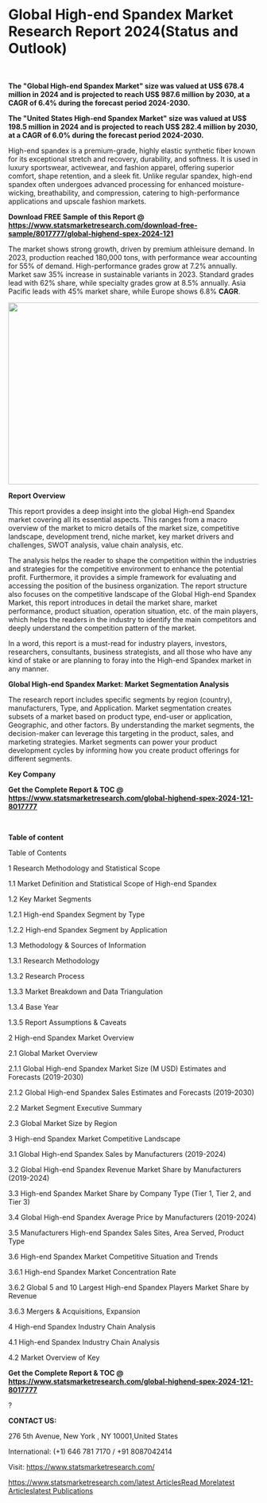 <h1>Global High-end Spandex Market Research Report 2024(Status and Outlook)</h1><br/><p><strong>The "Global High-end Spandex Market" size was valued at US$ 678.4 million in 2024 and is projected to reach US$ 987.6 million by 2030, at a <strong>CAGR</strong> of 6.4% during the forecast period 2024-2030.</strong></p>
 
 
 
 <p><strong>The "United States High-end Spandex Market" size was valued at US$ 198.5 million in 2024 and is projected to reach US$ 282.4 million by 2030, at a <strong>CAGR</strong> of 6.0% during the forecast period 2024-2030.</strong></p>
 
 
 
 <p>High-end spandex is a premium-grade, highly elastic synthetic fiber known for its exceptional stretch and recovery, durability, and softness. It is used in luxury sportswear, activewear, and fashion apparel, offering superior comfort, shape retention, and a sleek fit. Unlike regular spandex, high-end spandex often undergoes advanced processing for enhanced moisture-wicking, breathability, and compression, catering to high-performance applications and upscale fashion markets.</p>
 
 
 
 <p><strong>Download FREE Sample of this Report @ <a href="https://www.statsmarketresearch.com/download-free-sample/8017777/global-highend-spex-2024-121">https://www.statsmarketresearch.com/download-free-sample/8017777/global-highend-spex-2024-121</a></strong></p>
 
 
 
 <p>The market shows strong growth, driven by premium athleisure demand. In 2023, production reached 180,000 tons, with performance wear accounting for 55% of demand. High-performance grades grow at 7.2% annually. Market saw 35% increase in sustainable variants in 2023. Standard grades lead with 62% share, while specialty grades grow at 8.5% annually. Asia Pacific leads with 45% market share, while Europe shows 6.8% <strong>CAGR</strong>.</p>
 
 
 
 <p><img alt="" src="https://www.24marketreports.com/assets/report-images/HighendSpandexMarket.png" style="height:366px; width:731px" /></p>
 
 
 
 <p><strong>Report Overview</strong></p>
 
 
 
 <p>This report provides a deep insight into the global High-end Spandex market covering all its essential aspects. This ranges from a macro overview of the market to micro details of the market size, competitive landscape, development trend, niche market, key market drivers and challenges, SWOT analysis, value chain analysis, etc.</p>
 
 
 
 <p>The analysis helps the reader to shape the competition within the industries and strategies for the competitive environment to enhance the potential profit. Furthermore, it provides a simple framework for evaluating and accessing the position of the business organization. The report structure also focuses on the competitive landscape of the Global High-end Spandex Market, this report introduces in detail the market share, market performance, product situation, operation situation, etc. of the main players, which helps the readers in the industry to identify the main competitors and deeply understand the competition pattern of the market.</p>
 
 
 
 <p>In a word, this report is a must-read for industry players, investors, researchers, consultants, business strategists, and all those who have any kind of stake or are planning to foray into the High-end Spandex market in any manner.</p>
 
 
 
 <p><strong>Global High-end Spandex Market: Market Segmentation Analysis</strong></p>
 
 
 
 <p>The research report includes specific segments by region (country), manufacturers, Type, and Application. Market segmentation creates subsets of a market based on product type, end-user or application, Geographic, and other factors. By understanding the market segments, the decision-maker can leverage this targeting in the product, sales, and marketing strategies. Market segments can power your product development cycles by informing how you create product offerings for different segments.</p>
 
 
 
 <p><strong>Key Company</strong></p>
 
 
 
 <div><b>Get the Complete Report & TOC @ <a href="https://www.statsmarketresearch.com/global-highend-spex-2024-121-8017777">https://www.statsmarketresearch.com/global-highend-spex-2024-121-8017777</a></b></div>
 
 
 
 <p><br />
 
 <b>Table of content</b></p>
 
 
 
 <p>Table of Contents<br />
 
 1 Research Methodology and Statistical Scope<br />
 
 1.1 Market Definition and Statistical Scope of High-end Spandex<br />
 
 1.2 Key Market Segments<br />
 
 1.2.1 High-end Spandex Segment by Type<br />
 
 1.2.2 High-end Spandex Segment by Application<br />
 
 1.3 Methodology & Sources of Information<br />
 
 1.3.1 Research Methodology<br />
 
 1.3.2 Research Process<br />
 
 1.3.3 Market Breakdown and Data Triangulation<br />
 
 1.3.4 Base Year<br />
 
 1.3.5 Report Assumptions & Caveats<br />
 
 2 High-end Spandex Market Overview<br />
 
 2.1 Global Market Overview<br />
 
 2.1.1 Global High-end Spandex Market Size (M USD) Estimates and Forecasts (2019-2030)<br />
 
 2.1.2 Global High-end Spandex Sales Estimates and Forecasts (2019-2030)<br />
 
 2.2 Market Segment Executive Summary<br />
 
 2.3 Global Market Size by Region<br />
 
 3 High-end Spandex Market Competitive Landscape<br />
 
 3.1 Global High-end Spandex Sales by Manufacturers (2019-2024)<br />
 
 3.2 Global High-end Spandex Revenue Market Share by Manufacturers (2019-2024)<br />
 
 3.3 High-end Spandex Market Share by Company Type (Tier 1, Tier 2, and Tier 3)<br />
 
 3.4 Global High-end Spandex Average Price by Manufacturers (2019-2024)<br />
 
 3.5 Manufacturers High-end Spandex Sales Sites, Area Served, Product Type<br />
 
 3.6 High-end Spandex Market Competitive Situation and Trends<br />
 
 3.6.1 High-end Spandex Market Concentration Rate<br />
 
 3.6.2 Global 5 and 10 Largest High-end Spandex Players Market Share by Revenue<br />
 
 3.6.3 Mergers & Acquisitions, Expansion<br />
 
 4 High-end Spandex Industry Chain Analysis<br />
 
 4.1 High-end Spandex Industry Chain Analysis<br />
 
 4.2 Market Overview of Key</p>
 
 
 
 <div><b>Get the Complete Report & TOC @ <a href="https://www.statsmarketresearch.com/global-highend-spex-2024-121-8017777">https://www.statsmarketresearch.com/global-highend-spex-2024-121-8017777</a></b></div>
 
 
 
 <p>? </p>
 
 
 
 <p><b>CONTACT US:</b><br />
 
 276 5th Avenue, New York , NY 10001,United States<br />
 
 International: (+1) 646 781 7170 / +91 8087042414<br />
 
 Visit: <a href="https://www.statsmarketresearch.com/">https://www.statsmarketresearch.com/</a><br />
 
 <a href="https://gyeongbokgung.com">https://www.statsmarketresearch.com/</a><a href="https://hallyeomaritime.com">latest Articles</a><a href="https://jingwansa.com">Read More</a><a href="https://nguoiviet.jp/">latest Articles</a><a href="https://www.intelmarketresearch.com/">latest Publications</a></p>
